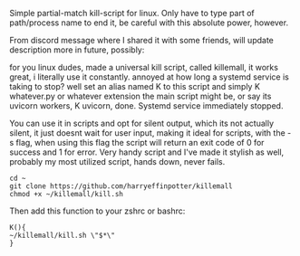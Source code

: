 Simple partial-match kill-script for linux. Only have to type part of path/process name to end it, be careful with this absolute power, however.

From discord message where I shared it with some friends, will update description more in future, possibly:

for you linux dudes, made a universal kill script, called killemall, it works great, i literally use it constantly. annoyed at how long a systemd service is taking to stop? well set an alias named K to this script and simply K whatever.py or whatever extension the main script might be, or say its uvicorn workers, K uvicorn, done. Systemd service immediately stopped.

You can use it in scripts and opt for silent output, which its not actually silent, it just doesnt wait for user input, making it ideal for scripts, with the -s flag, when using this flag the script will return an exit code of 0 for success and 1 for error. Very handy script and I've made it stylish as well, probably my most utilized script, hands down, never fails.
```
cd ~
git clone https://github.com/harryeffinpotter/killemall
chmod +x ~/killemall/kill.sh
```
Then add this function to your zshrc or bashrc:

 ```
K(){
 ~/killemall/kill.sh \"$*\"
 }
```
